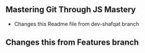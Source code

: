 ## Mastering Git Through JS Mastery


- Changes this Readme file from dev-shafqat branch
## Changes this from Features branch